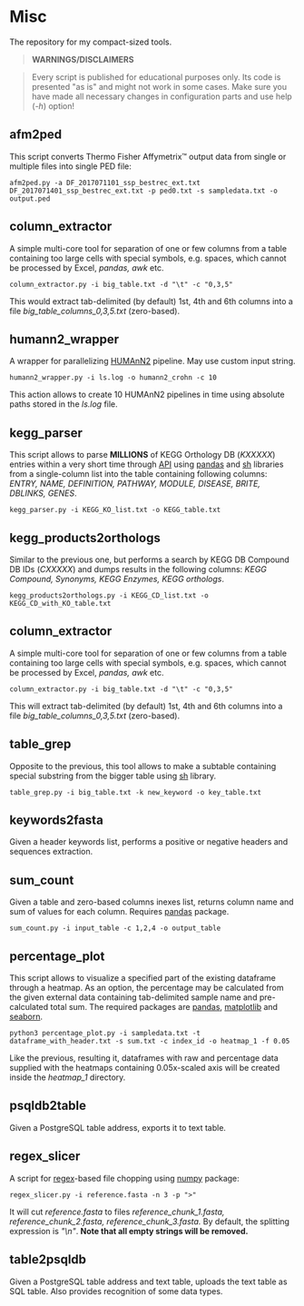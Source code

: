 # Misc
The repository for my compact-sized tools.

>**WARNINGS/DISCLAIMERS**

> Every script is published for educational purposes only. Its code is presented "as is" and might not work in some cases. Make sure you have made all necessary changes in configuration parts and use help (*-h*) option!

## afm2ped
This script converts Thermo Fisher Affymetrix™ output data from single or multiple files into single PED file:
```
afm2ped.py -a DF_2017071101_ssp_bestrec_ext.txt DF_2017071401_ssp_bestrec_ext.txt -p ped0.txt -s sampledata.txt -o output.ped
```

## column_extractor
A simple multi-core tool for separation of one or few columns from a table containing too large cells with special symbols, e.g. spaces, which cannot be processed by Excel, *pandas, awk* etc.
```
column_extractor.py -i big_table.txt -d "\t" -c "0,3,5"
```
This would extract tab-delimited (by default) 1st, 4th and 6th columns into a file *big_table_columns_0,3,5.txt* (zero-based).

## humann2_wrapper
A wrapper for parallelizing [HUMAnN2](https://bitbucket.org/biobakery/humann2/wiki/Home) pipeline. May use custom input string.
```
humann2_wrapper.py -i ls.log -o humann2_crohn -c 10
```
This action allows to create 10 HUMAnN2 pipelines in time using absolute paths stored in the *ls.log* file.

## kegg_parser
This script allows to parse **MILLIONS** of KEGG Orthology DB (*KXXXXX*) entries within a very short time through [API](http://www.kegg.jp/kegg/docs/keggapi.html) using [pandas](http://pandas.pydata.org/) and [sh](https://amoffat.github.io/sh/) libraries from a single-column list into the table containing following columns: *ENTRY, NAME, DEFINITION, PATHWAY, MODULE, DISEASE, BRITE, DBLINKS, GENES*.
```
kegg_parser.py -i KEGG_KO_list.txt -o KEGG_table.txt
```

## kegg_products2orthologs
Similar to the previous one, but performs a search by KEGG DB Compound DB IDs (*CXXXXX*) and dumps results in the following columns: *KEGG Compound, Synonyms, KEGG Enzymes, KEGG orthologs*.
```
kegg_products2orthologs.py -i KEGG_CD_list.txt -o KEGG_CD_with_KO_table.txt
```

## column_extractor
A simple multi-core tool for separation of one or few columns from a table containing too large cells with special symbols, e.g. spaces, which cannot be processed by Excel, *pandas, awk* etc.
```
column_extractor.py -i big_table.txt -d "\t" -c "0,3,5"
```
This will extract tab-delimited (by default) 1st, 4th and 6th columns into a file *big_table_columns_0,3,5.txt* (zero-based).

## table_grep
Opposite to the previous, this tool allows to make a subtable containing special substring from the bigger table using [sh](https://pypi.python.org/pypi/sh) library.
```
table_grep.py -i big_table.txt -k new_keyword -o key_table.txt
```

## keywords2fasta
Given a header keywords list, performs a positive or negative headers and sequences extraction.


## sum_count
Given a table and zero-based columns inexes list, returns column name and sum of values for each column. Requires [pandas](http://pandas.pydata.org/) package.
```
sum_count.py -i input_table -c 1,2,4 -o output_table
```

## percentage_plot
This script allows to visualize a specified part of the existing dataframe through a heatmap. As an option, the percentage may be calculated from the given external data containing tab-delimited sample name and pre-calculated total sum. The required packages are [pandas](http://pandas.pydata.org/), [matplotlib](http://matplotlib.org/) and [seaborn](https://seaborn.pydata.org/).
```
python3 percentage_plot.py -i sampledata.txt -t dataframe_with_header.txt -s sum.txt -c index_id -o heatmap_1 -f 0.05
```
Like the previous, resulting it, dataframes with raw and percentage data supplied with the heatmaps containing 0.05x-scaled axis will be created inside the *heatmap_1* directory.

## psqldb2table
Given a PostgreSQL table address, exports it to text table.

## regex_slicer
A script for [regex](https://en.wikipedia.org/wiki/Regular_expression)-based file chopping using [numpy](http://www.numpy.org/) package:
```
regex_slicer.py -i reference.fasta -n 3 -p ">"
```
It will cut *reference.fasta* to files *reference_chunk_1.fasta, reference_chunk_2.fasta, reference_chunk_3.fasta.* By default, the splitting expression is *"\n"*. **Note that all empty strings will be removed.**

## table2psqldb
Given a PostgreSQL table address and text table, uploads the text table as SQL table. Also provides recognition of some data types.
